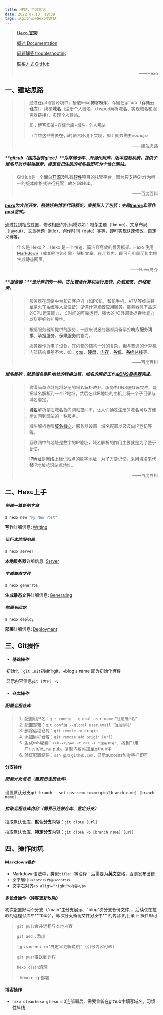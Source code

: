 ```yaml
---
title: 建站，学习笔记
date: 2022.07.13  19:39
tags: 从github+hexo学建站
---
```

> [Hexo 官网](https://hexo.io/)! 
>
> [概述 Documentation](https://hexo.io/docs/)
>
> [问题解答 troubleshooting](https://hexo.io/docs/troubleshooting.html) 
>
> [联系方式 GitHub](https://github.com/hexojs/hexo/issues)
>
> <p align="right">——Hexo</p>



## 一、建站思路

> > 通过在git语言环境中，搭载hexo**博客框架**、存储在github（**存储云仓库**）、绑定**域名**（注册个人域名、dnspod解析域名、实现域名和服务器链接），实现个人建站。
>
> > 即：博客框架+存储仓库+域名=个人网站
> >
> > （当然这些需要在git的语言环境下实现，那么就去需要node.js）
>
> <p align="right">——建站思路</p>

##### **github（国内版有gitee）**为存储仓库、开源代码库、版本控制系统，提供子域名可以作前端展示，绑定自己注册的域名后即可为个性化网站。

> GitHub是一个面向[开源](https://baike.baidu.com/item/开源/20720669)及私有[软件](https://baike.baidu.com/item/软件/12053)项目的托管平台，因为只支持Git作为唯一的版本库格式进行托管，故名GitHub。											
>
> <p align="right">——百度百科</p>

##### [hexo](https://hexo.io/zh-cn/docs/)为大佬开发、搭建好的博客代码框架，直接嵌入了包括：主题[theme](https://hexo.io/zh-cn/docs/themes)和写作[post](https://hexo.io/zh-cn/docs/writing)格式。

通过找到相应位置，修改相应的代码模块如：框架主题（theme）、文章布局（layout）、文章标题（title）、创作时间（date）等等，即可实现快速修改，自定义博客。

> 什么是 Hexo？：Hexo 是一个快速、简洁且高效的博客框架。Hexo 使用 [Markdown](http://daringfireball.net/projects/markdown/)（或其他渲染引擎）解析文章，在几秒内，即可利用靓丽的主题生成静态网页。
>
> <p align="right">——Hexo简介</p>

##### **服务器：**是计算机的一种，它比普通[计算机](https://baike.baidu.com/item/计算机/140338)运行更快、负载更高、价格更贵。

> > 服务器在网络中为其它客户机（如PC机、智能手机、ATM等终端甚至是火车系统等大型设备）提供计算或者应用服务。服务器具有高速的CPU运算能力、长时间的可靠运行、强大的I/O外部数据吞吐能力以及更好的扩展性。
>
> > 根据服务器所提供的服务，一般来说服务器都具备承担**响应服务请求、承担服务、保障服务**的能力。
> >
> > 服务器作为电子设备，其内部的结构十分的复杂，但与普通的计算机内部结构相差不大，如：[cpu](https://baike.baidu.com/item/cpu/120556)、[硬盘](https://baike.baidu.com/item/硬盘/159825)、[内存](https://baike.baidu.com/item/内存/103614)，[系统](https://baike.baidu.com/item/系统/479832)、[系统总线](https://baike.baidu.com/item/系统总线/1190546)等。
>
> <p align="right">——百度百科</p>

##### **域名解析**：就是域名到IP地址的转换过程，域名的解析工作由[DNS服务器](https://baike.baidu.com/item/DNS服务器)完成。

> > 说得简单点就是将好记的域名解析成IP，服务由DNS服务器完成，是把域名解析到一个IP地址，然后在此IP地址的主机上将一个子目录与域名绑定。
>
> > [域名](https://baike.baidu.com/item/域名)解析是把域名指向网站空间IP，让人们通过注册的域名可以方便地访问到网站的一种服务。
> >
> > 域名解析也叫[域名指向](https://baike.baidu.com/item/域名指向/2779846)、服务器设置、域名配置以及反向IP登记等等。
>
> > 互联网中的地址是数字的IP地址，域名解析的作用主要就是为了便于记忆。
> >
> > [IP地址](https://baike.baidu.com/item/IP地址)是网络上标识站点的数字地址，为了方便记忆，采用域名来代替IP地址标识站点地址。
>
> <p align="right">——百度百科</p>



## 二、Hexo上手

##### 创建一篇新的文章

``` bash
$ hexo new "My New Post"
```

**写作**详细信息: [Writing](https://hexo.io/docs/writing.html)

##### 运行本地服务器

``` bash
$ hexo server
```

**本地服务器**详细信息: [Server](https://hexo.io/docs/server.html)

##### 生成静态文件

``` bash
$ hexo generate
```

**生成静态文件**详细信息: [Generating](https://hexo.io/docs/generating.html)

##### 部署到网站

``` bash
$ hexo deploy
```

**部署**详细信息: [Deployment](https://hexo.io/docs/one-command-deployment.html)



## 三、Git操作

- #### 基础操作


​		初始化：`git init`初始化git，+blog‘s name 即为初始化博客

​		显示内容信息`git [内容] -v`

- #### 仓库操作


##### 		配置远程仓库

> 1. 配置用户名：`git config --global user.name “注册用户名”`
> 2. 配置邮箱：`git config --global user.email “注册邮箱”`
> 3. 删除远程仓库：`git remote rm origin`
> 4. 添加远程仓库：`git remote add origin [url]`
> 5. 生成ssh秘钥：`ssh-keygen -t rsa -C "注册邮箱"`，找到C/用户/.ssh/id_rsa.pub，复制内容添加至github中
> 6. 验证配置结果：`ssh git@github.com`，显示successfully字样即可

#### 分支操作

##### 配置分支信息（需要已连接仓库）

设置默认分支`git branch --set-upstream-to=origin/[branch name] [branch name]`

##### 拉取远程仓库内容（需要已连接仓库、指定分支）

拉取默认仓库、**默认分支**内容：`git clone [url]`

拉取默认仓库、**特定分支**内容：`git clone -b [branch name] [url] `



## 四、操作闭坑

#### Markdown操作

- Markdown语法中，类似`title: `等注释：后需要为**英文**空格，否则发布出错
- 文字居中`<center>内容<center>`
- 文字右对齐`<p align="right">内容</p>`

#### 多设备操作（博客更新改动）

初次配置好两个分支（"main"主分支展示、"blog"次分支备份文件），后续仅在拉取的远程仓库中**"blog"，即次分支备份文件分支中**   的内容   的目录下  操作即可

> `git pull`合并远程与本地内容
>
> `git add .`添加
>
> ``git commit -m '自定义更新说明'`（引号内容可改）
>
> `git push`推送到远程
>
> `hexo clean`清理
>
> ``hexo d -g`部署

#### 博客操作

- `hexo clean` `hexo g` `hexo d`  3连部署后，需要重新在github中填写域名，习惯性掉线
